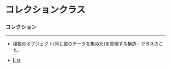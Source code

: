 ﻿#  コレクションクラス

### コレクション
--------------------------
* 複数のオブジェクト(同じ型のデータを集めた)を管理する構造・クラスのこと。


* [List<T>](Contents/CollectionClass/List.md)